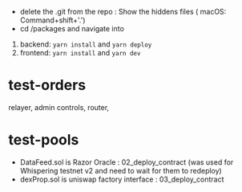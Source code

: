- delete the .git from the repo : Show the hiddens files ( macOS: Command+shift+'.')
- cd <project-name>/packages and navigate into 
1. backend: `yarn install` and `yarn deploy`
1. frontend: `yarn install` and `yarn dev`

# test-orders
relayer, admin controls, router, 

# test-pools 
- DataFeed.sol is Razor Oracle : 02_deploy_contract (was used for Whispering testnet v2 and need to wait for them to redeploy)
- dexProp.sol is uniswap factory interface : 03_deploy_contract